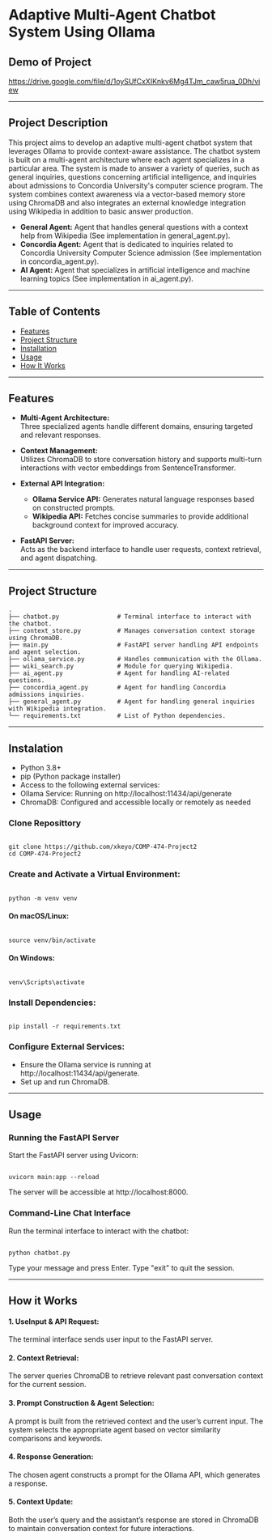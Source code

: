 # Adaptive Multi-Agent Chatbot System Using Ollama

## Demo of Project

https://drive.google.com/file/d/1oySUfCxXIKnkv6Mg4TJm_caw5rua_0Dh/view

--- 

## Project Description

This project aims to develop an adaptive multi-agent chatbot system that leverages Ollama to provide context-aware assistance. The chatbot system is built on a multi-agent architecture where each agent specializes in a particular area.  The system is made to answer a variety of queries, such as general inquiries, questions concerning artificial intelligence, and inquiries about admissions to Concordia University's computer science program. The system combines context awareness via a vector-based memory store using ChromaDB and also integrates an external knowledge integration using Wikipedia in addition to basic answer production.

- **General Agent:** Agent that handles general questions with a context help from Wikipedia (See implementation in general_agent.py).
- **Concordia Agent:** Agent that is dedicated to inquiries related to Concordia University Computer Science admission (See implementation in concordia_agent.py).
- **AI Agent:** Agent that specializes in artificial intelligence and machine learning topics (See implementation in ai_agent.py).
  
---

## Table of Contents

- [Features](#features)
- [Project Structure](#project-structure)
- [Installation](#installation)
- [Usage](#usage)
- [How It Works](#how-it-works)

---

## Features

- **Multi-Agent Architecture:**  
  Three specialized agents handle different domains, ensuring targeted and relevant responses.

- **Context Management:**  
  Utilizes ChromaDB to store conversation history and supports multi-turn interactions with vector embeddings from SentenceTransformer.

- **External API Integration:**  
  - **Ollama Service API:** Generates natural language responses based on constructed prompts.
  - **Wikipedia API:** Fetches concise summaries to provide additional background context for improved accuracy.

- **FastAPI Server:**  
  Acts as the backend interface to handle user requests, context retrieval, and agent dispatching.

---

## Project Structure

```plaintext
.
├── chatbot.py                # Terminal interface to interact with the chatbot.
├── context_store.py          # Manages conversation context storage using ChromaDB.
├── main.py                   # FastAPI server handling API endpoints and agent selection.
├── ollama_service.py         # Handles communication with the Ollama.
├── wiki_search.py            # Module for querying Wikipedia.
├── ai_agent.py               # Agent for handling AI-related questions.
├── concordia_agent.py        # Agent for handling Concordia admissions inquiries.
├── general_agent.py          # Agent for handling general inquiries with Wikipedia integration.
└── requirements.txt          # List of Python dependencies.

```

---

## Instalation
- Python 3.8+
- pip (Python package installer)
- Access to the following external services:
- Ollama Service: Running on http://localhost:11434/api/generate
- ChromaDB: Configured and accessible locally or remotely as needed

### Clone Reposittory
```plaintext

git clone https://github.com/xkeyo/COMP-474-Project2
cd COMP-474-Project2

```

### Create and Activate a Virtual Environment:
```plaintext

python -m venv venv

```

#### On macOS/Linux:
```plaintext

source venv/bin/activate

```

#### On Windows:
```plaintext

venv\Scripts\activate

```

### Install Dependencies:
```plaintext

pip install -r requirements.txt

```

### Configure External Services:
- Ensure the Ollama service is running at http://localhost:11434/api/generate.
- Set up and run ChromaDB.

--- 

## Usage
### Running the FastAPI Server
Start the FastAPI server using Uvicorn:

```plaintext

uvicorn main:app --reload

```
The server will be accessible at http://localhost:8000.

### Command-Line Chat Interface
Run the terminal interface to interact with the chatbot:
```plaintext

python chatbot.py

```

Type your message and press Enter. Type "exit" to quit the session.

---
## How it Works
#### 1. UseInput & API Request:
The terminal interface sends user input to the FastAPI server.

#### 2. Context Retrieval:
The server queries ChromaDB to retrieve relevant past conversation context for the current session.

#### 3. Prompt Construction & Agent Selection:
A prompt is built from the retrieved context and the user’s current input. The system selects the appropriate agent based on vector similarity comparisons and keywords.

#### 4. Response Generation:
The chosen agent constructs a prompt for the Ollama API, which generates a response.

#### 5. Context Update:
Both the user’s query and the assistant’s response are stored in ChromaDB to maintain conversation context for future interactions.


